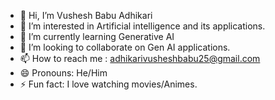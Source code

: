 - 👋 Hi, I’m Vushesh Babu Adhikari
- 👀 I’m interested in Artificial intelligence and its applications.
- 🌱 I’m currently learning Generative AI
- 💞️ I’m looking to collaborate on Gen AI applications.
- 📫 How to reach me : adhikarivusheshbabu25@gmail.com
- 😄 Pronouns: He/Him
- ⚡ Fun fact: I love watching movies/Animes.

<!---
vushesh-008/vushesh-008 is a ✨ special ✨ repository because its `README.md` (this file) appears on your GitHub profile.
You can click the Preview link to take a look at your changes.
--->
